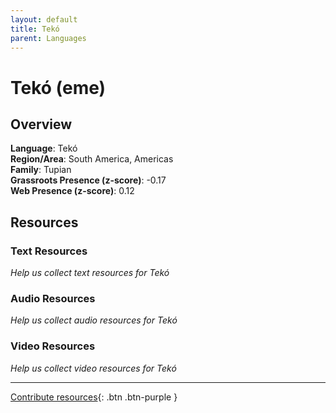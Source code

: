 ```yaml
---
layout: default
title: Tekó
parent: Languages
---
```


# Tekó (eme)

## Overview

**Language**: Tekó  
**Region/Area**: South America, Americas  
**Family**: Tupian  
**Grassroots Presence (z-score)**: -0.17  
**Web Presence (z-score)**: 0.12  

## Resources

### Text Resources
*Help us collect text resources for Tekó*

### Audio Resources
*Help us collect audio resources for Tekó*

### Video Resources
*Help us collect video resources for Tekó*

---

[Contribute resources](https://forms.office.com/e/1SfLJx3u1r){: .btn .btn-purple }
